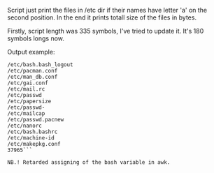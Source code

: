 Script just print the files in /etc dir if their names have letter 'a' on the second position.
In the end it prints totall size of the files in bytes.

Firstly, script length was 335 symbols, I've tried to update it. It's 180 symbols longs now.

Output example:
```$ ./file_size_counter.sh 
/etc/bash.bash_logout
/etc/pacman.conf
/etc/man_db.conf
/etc/gai.conf
/etc/mail.rc
/etc/passwd
/etc/papersize
/etc/passwd-
/etc/mailcap
/etc/passwd.pacnew
/etc/nanorc
/etc/bash.bashrc
/etc/machine-id
/etc/makepkg.conf
37965```

NB.! Retarded assigning of the bash variable in awk.
